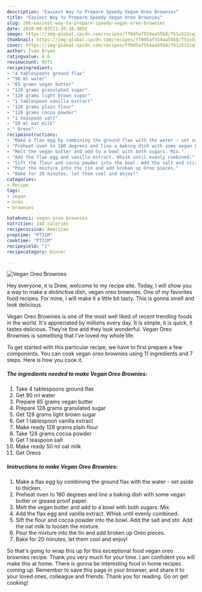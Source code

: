 ```yaml
---
description: "Easiest Way to Prepare Speedy Vegan Oreo Brownies"
title: "Easiest Way to Prepare Speedy Vegan Oreo Brownies"
slug: 266-easiest-way-to-prepare-speedy-vegan-oreo-brownies
date: 2020-08-03T21:39:16.985Z
image: https://img-global.cpcdn.com/recipes/ff0d5af554aa55b8/751x532cq70/vegan-oreo-brownies-recipe-main-photo.jpg
thumbnail: https://img-global.cpcdn.com/recipes/ff0d5af554aa55b8/751x532cq70/vegan-oreo-brownies-recipe-main-photo.jpg
cover: https://img-global.cpcdn.com/recipes/ff0d5af554aa55b8/751x532cq70/vegan-oreo-brownies-recipe-main-photo.jpg
author: Ivan Bryan
ratingvalue: 4.6
reviewcount: 9571
recipeingredient:
- "4 tablespoons ground flax"
- "90 ml water"
- "85 grams vegan butter"
- "128 grams granulated sugar"
- "128 grams light brown sugar"
- "1 tablespoon vanilla extract"
- "128 grams plain flour"
- "128 grams cocoa powder"
- "1 teaspoon salt"
- "50 ml oat milk"
- " Oreos"
recipeinstructions:
- "Make a flax egg by combining the ground flax with the water - set aside to thicken."
- "Preheat oven to 180 degrees and line a baking dish with some vegan butter or grease proof paper."
- "Melt the vegan butter and add to a bowl with both sugars. Mix."
- "Add the flax egg and vanilla extract. Whisk until evenly combined."
- "Sift the flour and cocoa powder into the bowl. Add the salt and stir. Add the oat milk to loosen the mixture."
- "Pour the mixture into the tin and add broken up Oreo pieces."
- "Bake for 20 minutes, let them cool and enjoy!"
categories:
- Recipe
tags:
- vegan
- oreo
- brownies

katakunci: vegan oreo brownies 
nutrition: 248 calories
recipecuisine: American
preptime: "PT31M"
cooktime: "PT31M"
recipeyield: "2"
recipecategory: Dinner

---
```



![Vegan Oreo Brownies](https://img-global.cpcdn.com/recipes/ff0d5af554aa55b8/751x532cq70/vegan-oreo-brownies-recipe-main-photo.jpg)

Hey everyone, it is Drew, welcome to my recipe site. Today, I will show you a way to make a distinctive dish, vegan oreo brownies. One of my favorites food recipes. For mine, I will make it a little bit tasty. This is gonna smell and look delicious.



Vegan Oreo Brownies is one of the most well liked of recent trending foods in the world. It's appreciated by millions every day. It is simple, it is quick, it tastes delicious. They're fine and they look wonderful. Vegan Oreo Brownies is something that I've loved my whole life.


To get started with this particular recipe, we have to first prepare a few components. You can cook vegan oreo brownies using 11 ingredients and 7 steps. Here is how you cook it.

<!--inarticleads1-->

##### The ingredients needed to make Vegan Oreo Brownies:

1. Take 4 tablespoons ground flax
1. Get 90 ml water
1. Prepare 85 grams vegan butter
1. Prepare 128 grams granulated sugar
1. Get 128 grams light brown sugar
1. Get 1 tablespoon vanilla extract
1. Make ready 128 grams plain flour
1. Take 128 grams cocoa powder
1. Get 1 teaspoon salt
1. Make ready 50 ml oat milk
1. Get  Oreos




<!--inarticleads2-->

##### Instructions to make Vegan Oreo Brownies:

1. Make a flax egg by combining the ground flax with the water - set aside to thicken.
1. Preheat oven to 180 degrees and line a baking dish with some vegan butter or grease proof paper.
1. Melt the vegan butter and add to a bowl with both sugars. Mix.
1. Add the flax egg and vanilla extract. Whisk until evenly combined.
1. Sift the flour and cocoa powder into the bowl. Add the salt and stir. Add the oat milk to loosen the mixture.
1. Pour the mixture into the tin and add broken up Oreo pieces.
1. Bake for 20 minutes, let them cool and enjoy!




So that's going to wrap this up for this exceptional food vegan oreo brownies recipe. Thank you very much for your time. I am confident you will make this at home. There is gonna be interesting food in home recipes coming up. Remember to save this page in your browser, and share it to your loved ones, colleague and friends. Thank you for reading. Go on get cooking!
